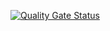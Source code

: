 [![Quality Gate Status](https://sonarcloud.io/api/project_badges/measure?project=nkilders_se-refactoring&metric=alert_status)](https://sonarcloud.io/summary/new_code?id=nkilders_se-refactoring)
